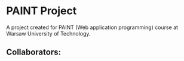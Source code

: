 # PAINT Project
A project created for PAINT (Web application programming) course at Warsaw University of Technology.
## Collaborators:

